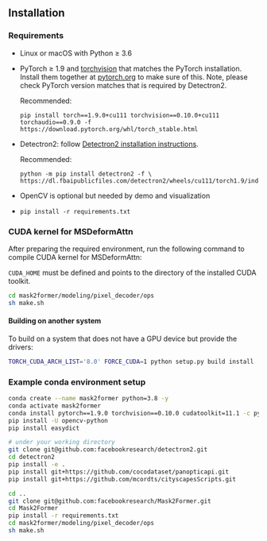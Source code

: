 ## Installation

### Requirements
- Linux or macOS with Python ≥ 3.6
- PyTorch ≥ 1.9 and [torchvision](https://github.com/pytorch/vision/) that matches the PyTorch installation.
  Install them together at [pytorch.org](https://pytorch.org) to make sure of this. Note, please check
  PyTorch version matches that is required by Detectron2. 
  
  Recommended:
  ```
  pip install torch==1.9.0+cu111 torchvision==0.10.0+cu111 torchaudio==0.9.0 -f https://download.pytorch.org/whl/torch_stable.html
  ```
- Detectron2: follow [Detectron2 installation instructions](https://detectron2.readthedocs.io/tutorials/install.html).
  
  Recommended:
  ```
  python -m pip install detectron2 -f \
  https://dl.fbaipublicfiles.com/detectron2/wheels/cu111/torch1.9/index.html
  ```
- OpenCV is optional but needed by demo and visualization
- `pip install -r requirements.txt`

### CUDA kernel for MSDeformAttn
After preparing the required environment, run the following command to compile CUDA kernel for MSDeformAttn:

`CUDA_HOME` must be defined and points to the directory of the installed CUDA toolkit.

```bash
cd mask2former/modeling/pixel_decoder/ops
sh make.sh
```

#### Building on another system
To build on a system that does not have a GPU device but provide the drivers:
```bash
TORCH_CUDA_ARCH_LIST='8.0' FORCE_CUDA=1 python setup.py build install
```

### Example conda environment setup
```bash
conda create --name mask2former python=3.8 -y
conda activate mask2former
conda install pytorch==1.9.0 torchvision==0.10.0 cudatoolkit=11.1 -c pytorch -c nvidia
pip install -U opencv-python
pip install easydict

# under your working directory
git clone git@github.com:facebookresearch/detectron2.git
cd detectron2
pip install -e .
pip install git+https://github.com/cocodataset/panopticapi.git
pip install git+https://github.com/mcordts/cityscapesScripts.git

cd ..
git clone git@github.com:facebookresearch/Mask2Former.git
cd Mask2Former
pip install -r requirements.txt
cd mask2former/modeling/pixel_decoder/ops
sh make.sh
```
